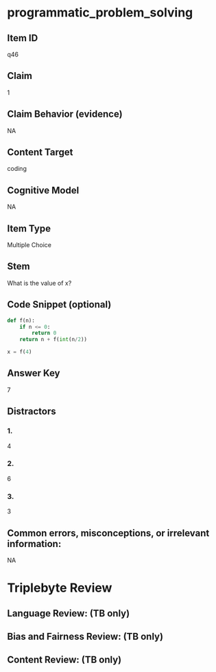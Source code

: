 # programmatic_problem_solving

## Item ID
q46

## Claim
1

## Claim Behavior (evidence)
NA

## Content Target
coding

## Cognitive Model
NA

## Item Type
Multiple Choice

## Stem
What is the value of x?

## Code Snippet (optional)
```python
def f(n):
    if n <= 0:
        return 0
    return n + f(int(n/2))

x = f(4)
```

## Answer Key
7

## Distractors

### 1.
4

### 2.
6

### 3.
3

## Common errors, misconceptions, or irrelevant information:
NA

# Triplebyte Review


## Language Review: (TB only)


## Bias and Fairness Review: (TB only)


## Content Review: (TB only)

